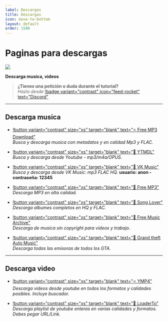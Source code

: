 ```yaml
---
label: Descargas
title: Descargas
icon: move-to-bottom
layout: default
order: 1580
---
```


# Paginas para descargas

![](https://i.postimg.cc/sf8p32LG/Header-Multimedia-1.png)

**Descarga musica, videos**

> **¿Tienes una petición o duda durante el tutorial?**       
> *Hazlo desde* [!badge variant="contrast" icon="feed-rocket" text="Discord"](https://discord.gg/hVKeY3uEru) 

---

## Descarga musica

- [!button variant="contrast" size="xs" target="blank" text="⭐ Free MP3 Download"](https://free-mp3-download.net/)     
  *Busca y descarga musica con metadatos y en calidad Mp3 y FLAC.*

- [!button variant="contrast" size="xs" target="blank" text="🔷 YTMDL"](https://ytmdl.deepjyoti30.dev/)      
  *Busca y descarga desde Youtube - mp3/m4a/OPUS.*   

- [!button variant="contrast" size="xs" target="blank" text="🔷 VK Music"](https://denr01.com/vkm/)     
  *Busca y descarga desde VK Music: mp3 FLAC HQ.* **usuario: anon - contraseña: 12345**    

- [!button variant="contrast" size="xs" target="blank" text="🔷 Free MP3"](https://freemp3cloud.com/)     
  *Descarga MP3 en alta calidad.*

- [!button variant="contrast" size="xs" target="blank" text="🔷 Song Lover"](https://songslover.vip/)     
  *Descarga albumes completos en HQ y FLAC.*

- [!button variant="contrast" size="xs" target="blank" text="🔷 Free Music Archive"](https://freemusicarchive.org/)     
  *Descarga de musica sin copyright para videos y trabajo.*

- [!button variant="contrast" size="xs" target="blank" text="🔷 Grand theft Auto Music"](https://two66.com/mirrors/?dir=GTA-Radio-Stations)      
  *Descarga todas las emisoras de todos los GTA.*

---

## Descarga video

- [!button variant="contrast" size="xs" target="blank" text="⭐ YMP4"](https://ymp4.cc/)     
  *Descarga videos desde youtube en todos los formatos y calidades posibles. Incluye buscador.*    

- [!button variant="contrast" size="xs" target="blank" text="🔷 LoaderTo"](https://en.loader.to/4/)       
  *Descarga playlist de youtube enteras en varias calidades y formatos. Debes pegar URL/Link.*
